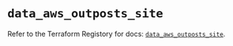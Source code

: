 # `data_aws_outposts_site`

Refer to the Terraform Registory for docs: [`data_aws_outposts_site`](https://www.terraform.io/docs/providers/aws/d/outposts_site).
